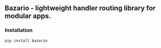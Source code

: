 ## **Bazario** - lightweight handler routing library for modular apps.

### Installation
``` shell
pip install bazario
```
